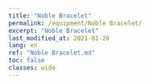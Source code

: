 ```yaml
---
title: "Noble Bracelet"
permalink: /equipment/Noble Bracelet/
excerpt: "Noble Bracelet"
last_modified_at: 2021-01-26
lang: en
ref: "Noble Bracelet.md"
toc: false
classes: wide
---
```


